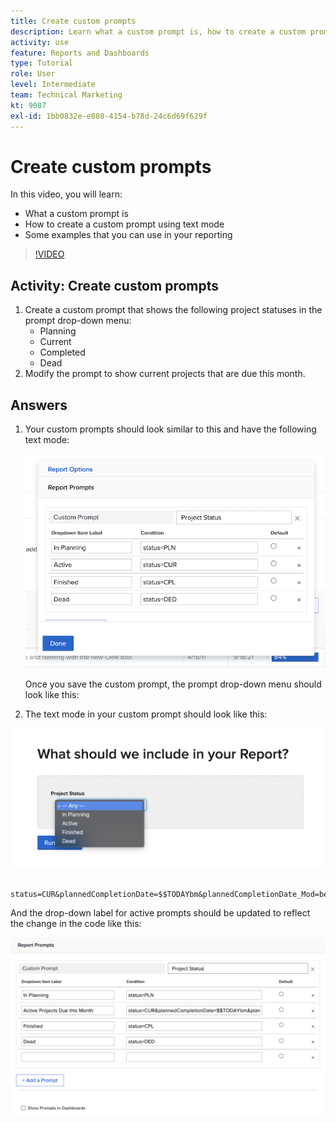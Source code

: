 ```yaml
---
title: Create custom prompts
description: Learn what a custom prompt is, how to create a custom prompt using text mode, and some examples that you can use in reporting in [!DNL  ].
activity: use
feature: Reports and Dashboards
type: Tutorial
role: User
level: Intermediate
team: Technical Marketing
kt: 9087
exl-id: 1bb0832e-e888-4154-b78d-24c6d69f629f
---
```

# Create custom prompts

In this video, you will learn:

* What a custom prompt is  
* How to create a custom prompt using text mode  
* Some examples that you can use in your reporting 

>[!VIDEO](https://video.tv.adobe.com/v/336822/?quality=12)

## Activity: Create custom prompts

1. Create a custom prompt that shows the following project statuses in the prompt drop-down menu:
   * Planning 
   * Current 
   * Completed 
   * Dead 
1. Modify the prompt to show current projects that are due this month. 
 
## Answers 

1. Your custom prompts should look similar to this and have the following text mode: 

   ![An image of the screen to create a new filter in text mode](assets/cp-01.png)

   Once you save the custom prompt, the prompt drop-down menu should look like this: 

1.  The text mode in your custom prompt should look like this: 

   ![An image of the screen to create a new filter in text mode](assets/cp-02.png)

```
   status=CUR&plannedCompletionDate=$$TODAYbm&plannedCompletionDate_Mod=between&plannedCompletionDate_Range=$$TODAYem 
```

   And the drop-down label for active prompts should be updated to reflect the change in the code like this: 

   ![An image of the screen to create a new filter in text mode](assets/cp-02a.png)
